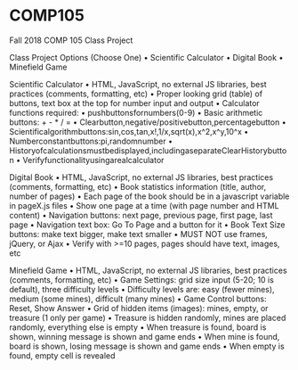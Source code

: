 # COMP105
Fall 2018 COMP 105 Class Project 

Class Project Options (Choose One)
• Scientific Calculator 
• Digital Book
• Minefield Game


Scientific Calculator
• HTML, JavaScript, no external JS libraries, best practices (comments, formatting, etc)
• Proper looking grid (table) of buttons, text box at the top for number input and output
• Calculator functions required:
• pushbuttonsfornumbers(0-9)
• Basic arithmetic buttons: + - * / =
• Clearbutton,negative/positivebutton,percentagebutton
• Scientificalgorithmbuttons:sin,cos,tan,x!,1/x,sqrt(x),x^2,x^y,10^x 
• Numberconstantbuttons:pi,randomnumber
• Historyofcalculationsmustbedisplayed,includingaseparateClearHistorybutton 
• Verifyfunctionalityusingarealcalculator

Digital Book
• HTML, JavaScript, no external JS libraries, best practices (comments, formatting, etc) • Book statistics information (title, author, number of pages)
• Each page of the book should be in a javascript variable in pageX.js files
• Show one page at a time (with page number and HTML content)
• Navigation buttons: next page, previous page, first page, last page • Navigation text box: Go To Page and a button for it
• Book Text Size buttons: make text bigger, make text smaller
• MUST NOT use frames, jQuery, or Ajax
• Verify with >=10 pages, pages should have text, images, etc
 
Minefield Game
• HTML, JavaScript, no external JS libraries, best practices (comments, formatting, etc) • Game Settings: grid size input (5-20; 10 is default), three difficulty levels
• Difficulty levels are: easy (fewer mines), medium (some mines), difficult (many mines) • Game Control buttons: Reset, Show Answer
• Grid of hidden items (images): mines, empty, or treasure (1 only per game)
• Treasure is hidden randomly, mines are placed randomly, everything else is empty
• When treasure is found, board is shown, winning message is shown and game ends • When mine is found, board is shown, losing message is shown and game ends
• When empty is found, empty cell is revealed
